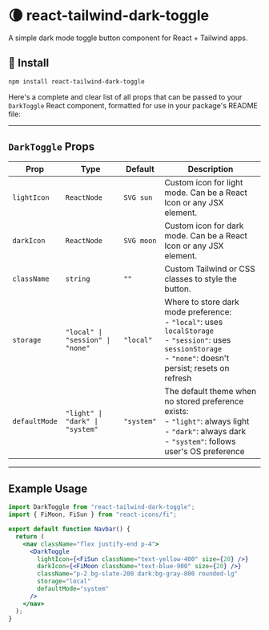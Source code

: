 # 🌘 react-tailwind-dark-toggle

A simple dark mode toggle button component for React + Tailwind apps.

## 🚀 Install

```bash
npm install react-tailwind-dark-toggle
```

Here's a complete and clear list of all props that can be passed to your `DarkToggle` React component, formatted for use in your package's README file:

---

## `DarkToggle` Props

| Prop          | Type                             | Default    | Description                                                                                                                                                           |
| ------------- | -------------------------------- | ---------- | --------------------------------------------------------------------------------------------------------------------------------------------------------------------- |
| `lightIcon`   | `ReactNode`                      | `SVG sun`  | Custom icon for light mode. Can be a React Icon or any JSX element.                                                                                                   |
| `darkIcon`    | `ReactNode`                      | `SVG moon` | Custom icon for dark mode. Can be a React Icon or any JSX element.                                                                                                    |
| `className`   | `string`                         | `""`       | Custom Tailwind or CSS classes to style the button.                                                                                                                   |
| `storage`     | `"local" \| "session" \| "none"` | `"local"`  | Where to store dark mode preference:<br> - `"local"`: uses `localStorage`<br> - `"session"`: uses `sessionStorage`<br> - `"none"`: doesn't persist; resets on refresh |
| `defaultMode` | `"light" \| "dark" \| "system"`  | `"system"` | The default theme when no stored preference exists:<br> - `"light"`: always light<br> - `"dark"`: always dark<br> - `"system"`: follows user's OS preference          |

---

## Example Usage

```jsx
import DarkToggle from "react-tailwind-dark-toggle";
import { FiMoon, FiSun } from "react-icons/fi";

export default function Navbar() {
  return (
    <nav className="flex justify-end p-4">
      <DarkToggle
        lightIcon={<FiSun className="text-yellow-400" size={20} />}
        darkIcon={<FiMoon className="text-blue-900" size={20} />}
        className="p-2 bg-slate-200 dark:bg-gray-800 rounded-lg"
        storage="local"
        defaultMode="system"
      />
    </nav>
  );
}
```
